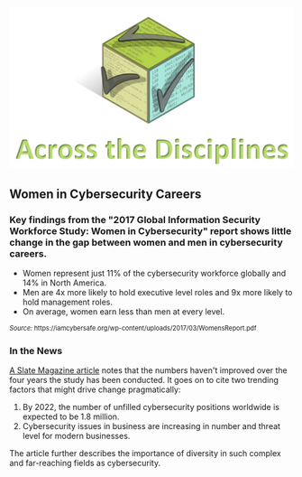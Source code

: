 

<figure class="snippetimg" style="margin: 0 auto;width:100%">
  <img src=".guides/img/Discintro.PNG">
  </figure>
  
## Women in Cybersecurity Careers

### Key findings from the "2017 Global Information Security Workforce Study: Women in Cybersecurity" report shows little change in the gap between women and men in cybersecurity careers.  

- Women represent just 11% of the cybersecurity workforce globally and 14% in North America.
- Men are 4x more likely to hold executive level roles and 9x more likely to hold management roles.
- On average, women earn less than men at every level.

<figcaption style="font-size: 0.8em; text-align: left;"> <i>Source:</i> https://iamcybersafe.org/wp-content/uploads/2017/03/WomensReport.pdf</i> 
</figcaption> 


### In the News
[A Slate Magazine article](http://www.slate.com/articles/technology/future_tense/2017/03/a_new_study_suggests_the_cybersecurity_gender_gap_isn_t_getting_better.html) notes that the numbers haven't improved over the four years the study has been conducted.  It goes on to cite two trending factors that might drive change pragmatically: 
1. By 2022, the number of unfilled cybersecurity positions worldwide is expected to be 1.8 million.
1. Cybersecurity issues in business are increasing in number and threat level for modern businesses. 

The article further describes the importance of diversity in such complex and far-reaching fields as cybersecurity.


